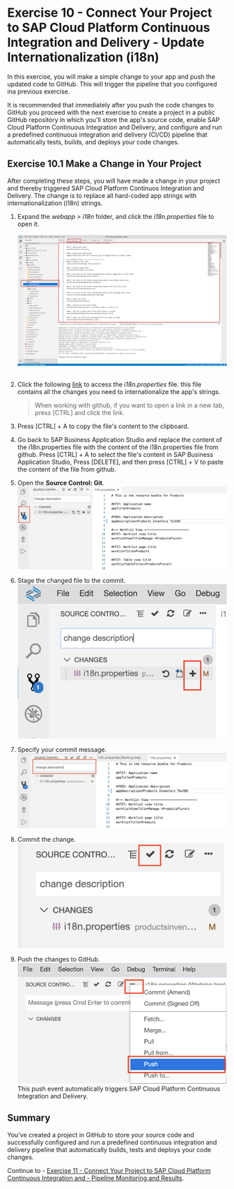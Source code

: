 # Exercise 10 - Connect Your Project to SAP Cloud Platform Continuous Integration and Delivery - Update Internationalization (i18n)

In this exercise, you will make a simple change to your app and push the updated code to GitHub. This will trigger the pipeline that you configured ina previous exercise. 

It is recommended that immediately after you push the code changes to GitHub you proceed with the next exercise to create a project in a public GitHub repository in which you'll store the app's source code, enable SAP Cloud Platform Continuous Integration and Delivery, and configure and run a predefined continuous integration and delivery (CI/CD) pipeline that automatically tests, builds, and deploys your code changes.

## Exercise 10.1 Make a Change in Your Project

After completing these steps, you will have made a change in your project and thereby triggered SAP Cloud Platform Continuos Integration and Delivery. The change is to replace all hard-coded app strings with internationalization (i18n) strings.

1. Expand the *webapp > i18n* folder, and click the *i18n.properties* file to open it.
    <br><br>![Change Description](images/2020-10_BAS_i18n_Open_.jpg)<br><br>

2. Click the following [link](data/i18n.properties?raw=true) to access the *i18n.properties* file. this file contains all the changes you need to internationalize the app's strings.
    >When working with github, if you want to open a link in a new tab, press [CTRL] and click the link.

3. Press [CTRL] + A to copy the file's content to the clipboard.

4. Go back to SAP Business Application Studio and replace the content of the i18n.properties file with the content of the i18n.properties file from github. Press [CTRL] + A to select the file's content in SAP Business Application Studio, Press [DELETE], and then press [CTRL] + V to paste the content of the file from github.

2. Open the **Source Control: Git**.
![Git](./images/bas_git.png)

3. Stage the changed file to the commit.
![Stage File](./images/bas_add_file_commit.png)

4. Specify your commit message. 
![Changed File](./images/bas_commit_message.png)

5. Commit the change.
![Changed File](./images/bas_commit.png)

6. Push the changes to GitHub.
![Push Changes](./images/git_push_bas.png)
This push event automatically triggers SAP Cloud Platform Continuous Integration and Delivery.

## Summary

You've created a project in GitHub to store your source code and successfully configured and run a predefined continuous integration and delivery pipeline that automatically builds, tests and deploys your code changes.

Continue to - [Exercise 11 - Connect Your Project to SAP Cloud Platform Continuous Integration and - Pipeline Monitoring and Results](../ex11/README.md).